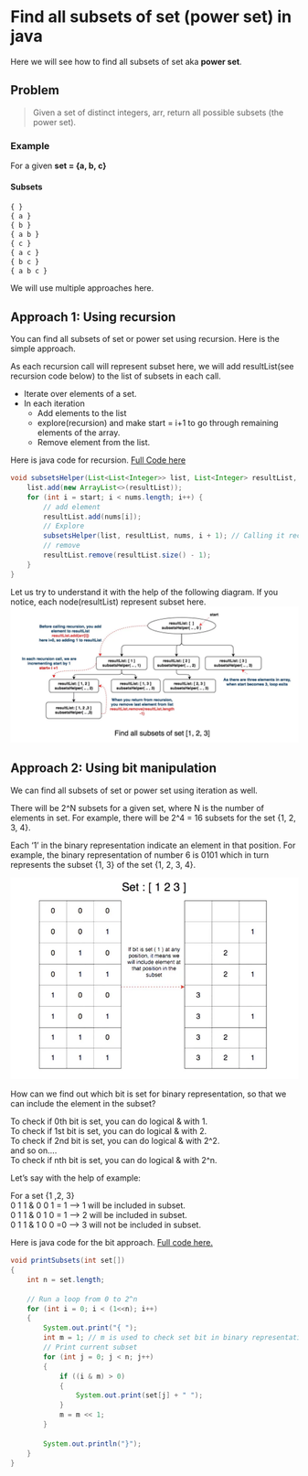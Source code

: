 # Find all subsets of set (power set) in java

Here we will see how to find all subsets of set aka **power set**.

## Problem
> Given a set of distinct integers, arr, return all possible subsets (the power set).

### Example

For a given **set = {a, b, c}**

#### Subsets
```text
{ }
{ a }
{ b }
{ a b }
{ c }
{ a c }
{ b c }
{ a b c }
```

We will use multiple approaches here.

## Approach 1: Using recursion

You can find all subsets of set or power set using recursion. Here is the simple approach.

As each recursion call will represent subset here, we will add resultList(see recursion code below) to the list of subsets in each call.
- Iterate over elements of a set.
- In each iteration
  - Add elements to the list
  - explore(recursion) and make start = i+1 to go through remaining elements of the array.
  - Remove element from the list.

Here is java code for recursion. [Full Code here](../../src/main/java/io/github/drmanan/learn/sets/FindSubsetsRecursion.java)

```java
void subsetsHelper(List<List<Integer>> list, List<Integer> resultList, int[] nums, int start) {
    list.add(new ArrayList<>(resultList));
    for (int i = start; i < nums.length; i++) {
        // add element
        resultList.add(nums[i]);
        // Explore
        subsetsHelper(list, resultList, nums, i + 1); // Calling it recursively
        // remove
        resultList.remove(resultList.size() - 1);
    }
}
```

Let us try to understand it with the help of the following diagram. If you notice, each node(resultList) represent subset here.
![Recursion approach for subsets of set = 1, 2, 3](../../Assets/PowerSetRecursion.webp)

## Approach 2: Using bit manipulation
We can find all subsets of set or power set using iteration as well.

There will be 2^N subsets for a given set, where N is the number of elements in set.
For example, there will be 2^4 = 16 subsets for the set {1, 2, 3, 4}.

Each ‘1’ in the binary representation indicate an element in that position.
For example, the binary representation of number 6 is 0101 which in turn represents the subset {1, 3} of the set {1, 2, 3, 4}.

![Example of Bit Manupalation approach for subsets = 1, 3 of set = 1, 2, 3](../../Assets/PowerSetBitManuEx.webp)

How can we find out which bit is set for binary representation, so that we can include the element in the subset?

To check if 0th bit is set, you can do logical & with 1. <br/>
To check if 1st bit is set, you can do logical & with 2. <br/>
To check if 2nd bit is set, you can do logical & with 2^2. <br/>
and so on.... <br/>
To check if nth bit is set, you can do logical & with 2^n.

Let’s say with the help of example:

For a set {1 ,2, 3} <br/>
0 1 1  &  0 0 1 = 1    –> 1 will be included in subset. <br/>
0 1 1  &  0 1 0 = 1    –> 2 will be included in subset. <br/>
0 1 1  &  1 0  0 =0   –> 3 will not be included in subset.

Here is java code for the bit approach. [Full code here.](../../src/main/java/io/github/drmanan/learn/sets/FindSubsetsBitMasking.java)
```java
void printSubsets(int set[])
{
    int n = set.length;

    // Run a loop from 0 to 2^n
    for (int i = 0; i < (1<<n); i++)
    {
        System.out.print("{ ");
        int m = 1; // m is used to check set bit in binary representation.
        // Print current subset
        for (int j = 0; j < n; j++)
        {
            if ((i & m) > 0)
            {       
                System.out.print(set[j] + " ");
            }
            m = m << 1;
        }

        System.out.println("}");
    }
}
```